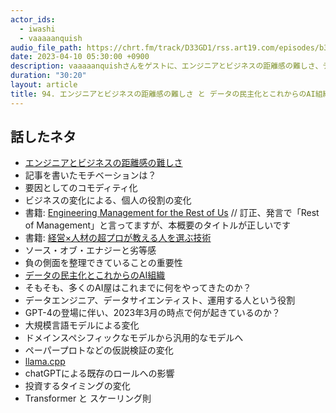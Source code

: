 ```yaml
---
actor_ids:
  - iwashi
  - vaaaaanquish
audio_file_path: https://chrt.fm/track/D33GD1/rss.art19.com/episodes/b32e3761-c722-4ad7-9734-a568d2533c46.mp3
date: 2023-04-10 05:30:00 +0900
description: vaaaaanquishさんをゲストに、エンジニアとビジネスの距離感の難しさ、データの民主化とこれからのAI組織、GPT-4による変化などについて語っていただいたエピソードです。
duration: "30:20"
layout: article
title: 94. エンジニアとビジネスの距離感の難しさ と データの民主化とこれからのAI組織 w/ vaaaaanquish
---
```


## 話したネタ

- [エンジニアとビジネスの距離感の難しさ](https://note.com/vaaaaanquish/n/n228744f30bf3)
- 記事を書いたモチベーションは？
- 要因としてのコモディティ化
- ビジネスの変化による、個人の役割の変化
- 書籍: [Engineering Management for the Rest of Us](https://amzn.to/3ZSJ7cG) // 訂正、発言で「Rest of Management」と言ってますが、本概要のタイトルが正しいです
- 書籍: [経営×人材の超プロが教える人を選ぶ技術](https://amzn.to/41af94Q)
- ソース・オブ・エナジーと劣等感
- 負の側面を整理できていることの重要性
- [データの民主化とこれからのAI組織](https://note.com/vaaaaanquish/n/n228744f30bf3)
- そもそも、多くのAI屋はこれまでに何をやってきたのか？
- データエンジニア、データサイエンティスト、運用する人という役割
- GPT-4の登場に伴い、2023年3月の時点で何が起きているのか？
- 大規模言語モデルによる変化
- ドメインスペシフィックなモデルから汎用的なモデルへ
- ペーパープロトなどの仮説検証の変化
- [llama.cpp](https://github.com/ggerganov/llama.cpp)
- chatGPTによる既存のロールへの影響
- 投資するタイミングの変化
- Transformer と スケーリング則